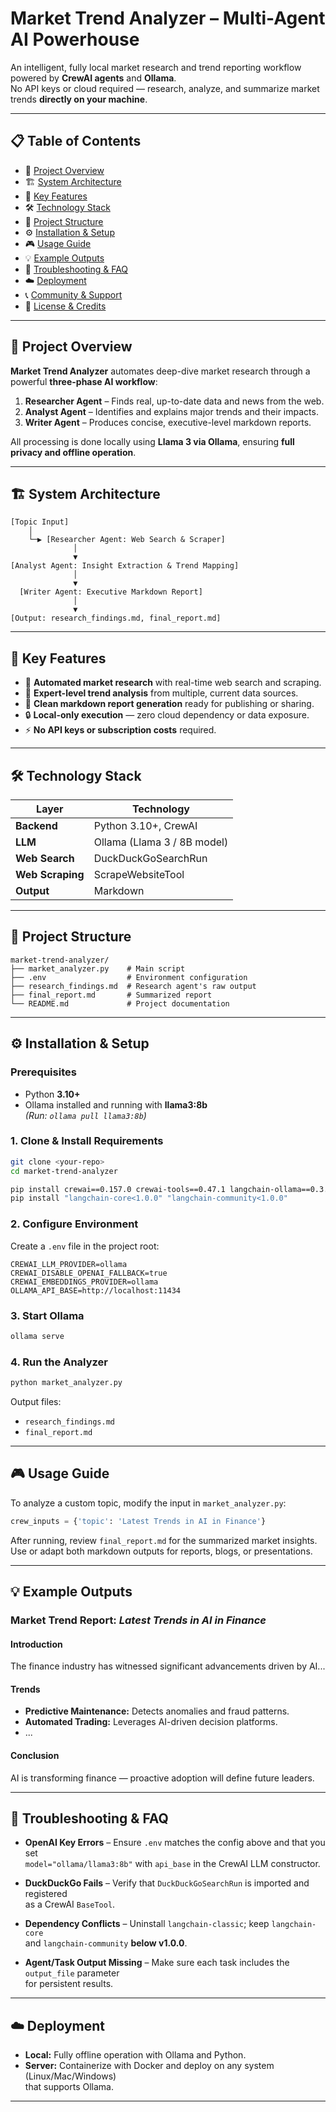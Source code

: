 # Market Trend Analyzer – Multi-Agent AI Powerhouse

An intelligent, fully local market research and trend reporting workflow powered by **CrewAI agents** and **Ollama**.  
No API keys or cloud required — research, analyze, and summarize market trends **directly on your machine**.

---

## 📋 Table of Contents
- 🎯 [Project Overview](#-project-overview)
- 🏗️ [System Architecture](#-system-architecture)
- 🚀 [Key Features](#-key-features)
- 🛠️ [Technology Stack](#-technology-stack)
- 📁 [Project Structure](#-project-structure)
- ⚙️ [Installation & Setup](#-installation--setup)
- 🎮 [Usage Guide](#-usage-guide)
- 💡 [Example Outputs](#-example-outputs)
- 🔧 [Troubleshooting & FAQ](#-troubleshooting--faq)
- ☁️ [Deployment](#-deployment)
- 📞 [Community & Support](#-community--support)
- 📜 [License & Credits](#-license--credits)

---

## 🎯 Project Overview

**Market Trend Analyzer** automates deep-dive market research through a powerful **three-phase AI workflow**:

1. **Researcher Agent** – Finds real, up-to-date data and news from the web.  
2. **Analyst Agent** – Identifies and explains major trends and their impacts.  
3. **Writer Agent** – Produces concise, executive-level markdown reports.

All processing is done locally using **Llama 3 via Ollama**, ensuring **full privacy and offline operation**.

---

## 🏗️ System Architecture

```
[Topic Input]
    │
    └─▶ [Researcher Agent: Web Search & Scraper]
              │
              ▼
[Analyst Agent: Insight Extraction & Trend Mapping]
              │
              ▼
  [Writer Agent: Executive Markdown Report]
              │
              ▼
[Output: research_findings.md, final_report.md]
```

---

## 🚀 Key Features

- 🔎 **Automated market research** with real-time web search and scraping.  
- 🧠 **Expert-level trend analysis** from multiple, current data sources.  
- 📝 **Clean markdown report generation** ready for publishing or sharing.  
- 🔒 **Local-only execution** — zero cloud dependency or data exposure.  
- ⚡️ **No API keys or subscription costs** required.  

---

## 🛠️ Technology Stack

| Layer          | Technology |
|----------------|-------------|
| **Backend**    | Python 3.10+, CrewAI |
| **LLM**        | Ollama (Llama 3 / 8B model) |
| **Web Search** | DuckDuckGoSearchRun |
| **Web Scraping** | ScrapeWebsiteTool |
| **Output**     | Markdown |

---

## 📁 Project Structure

```
market-trend-analyzer/
├── market_analyzer.py    # Main script
├── .env                  # Environment configuration
├── research_findings.md  # Research agent's raw output
├── final_report.md       # Summarized report
└── README.md             # Project documentation
```

---

## ⚙️ Installation & Setup

### Prerequisites
- Python **3.10+**
- Ollama installed and running with **llama3:8b**  
  _(Run: `ollama pull llama3:8b`)_

### 1. Clone & Install Requirements
```bash
git clone <your-repo>
cd market-trend-analyzer

pip install crewai==0.157.0 crewai-tools==0.47.1 langchain-ollama==0.3.0 duckduckgo-search python-dotenv
pip install "langchain-core<1.0.0" "langchain-community<1.0.0"
```

### 2. Configure Environment
Create a `.env` file in the project root:
```
CREWAI_LLM_PROVIDER=ollama
CREWAI_DISABLE_OPENAI_FALLBACK=true
CREWAI_EMBEDDINGS_PROVIDER=ollama
OLLAMA_API_BASE=http://localhost:11434
```

### 3. Start Ollama
```bash
ollama serve
```

### 4. Run the Analyzer
```bash
python market_analyzer.py
```

Output files:
- `research_findings.md`
- `final_report.md`

---

## 🎮 Usage Guide

To analyze a custom topic, modify the input in `market_analyzer.py`:

```python
crew_inputs = {'topic': 'Latest Trends in AI in Finance'}
```

After running, review `final_report.md` for the summarized market insights.  
Use or adapt both markdown outputs for reports, blogs, or presentations.

---

## 💡 Example Outputs

### Market Trend Report: *Latest Trends in AI in Finance*

#### Introduction
The finance industry has witnessed significant advancements driven by AI...

#### Trends
- **Predictive Maintenance:** Detects anomalies and fraud patterns.  
- **Automated Trading:** Leverages AI-driven decision platforms.  
- ...

#### Conclusion
AI is transforming finance — proactive adoption will define future leaders.

---

## 🔧 Troubleshooting & FAQ

- **OpenAI Key Errors** – Ensure `.env` matches the config above and that you set  
  `model="ollama/llama3:8b"` with `api_base` in the CrewAI LLM constructor.

- **DuckDuckGo Fails** – Verify that `DuckDuckGoSearchRun` is imported and registered  
  as a CrewAI `BaseTool`.

- **Dependency Conflicts** – Uninstall `langchain-classic`; keep `langchain-core`  
  and `langchain-community` **below v1.0.0**.

- **Agent/Task Output Missing** – Make sure each task includes the `output_file` parameter  
  for persistent results.

---

## ☁️ Deployment

- **Local:** Fully offline operation with Ollama and Python.  
- **Server:** Containerize with Docker and deploy on any system (Linux/Mac/Windows)  
  that supports Ollama.

---
